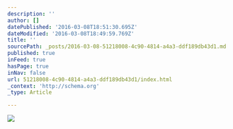 ```yaml
---
description: ''
author: []
datePublished: '2016-03-08T18:51:30.695Z'
dateModified: '2016-03-08T18:49:59.769Z'
title: ''
sourcePath: _posts/2016-03-08-51218008-4c90-4814-a4a3-ddf189db43d1.md
published: true
inFeed: true
hasPage: true
inNav: false
url: 51218008-4c90-4814-a4a3-ddf189db43d1/index.html
_context: 'http://schema.org'
_type: Article

---
```

![](https://the-grid-user-content.s3-us-west-2.amazonaws.com/a68b9e04-32b1-40fa-8baf-88d1b6ef3049.png)